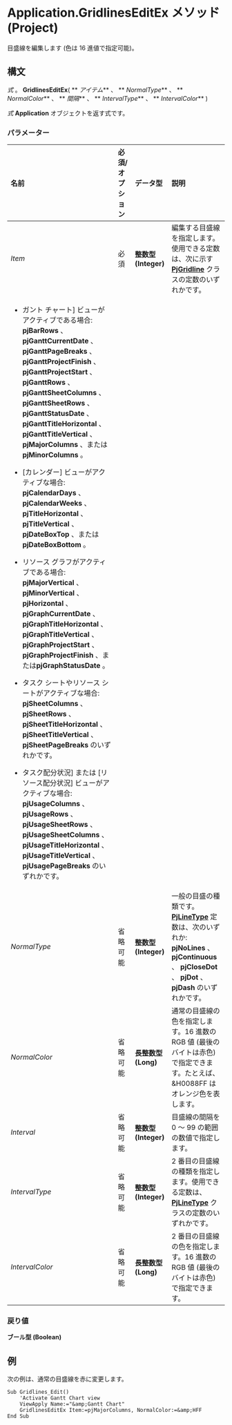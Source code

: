 
# Application.GridlinesEditEx メソッド (Project)

目盛線を編集します (色は 16 進値で指定可能)。


## 構文

 _式_ 。 **GridlinesEditEx**( ** _アイテム_** 、 ** _NormalType_** 、 ** _NormalColor_** 、 ** _間隔_** 、 ** _IntervalType_** 、 ** _IntervalColor_** )

 _式_ **Application** オブジェクトを返す式です。


### パラメーター



|**名前**|**必須/オプション**|**データ型**|**説明**|
|:-----|:-----|:-----|:-----|
| _Item_|必須|**整数型 (Integer)**|編集する目盛線を指定します。使用できる定数は、次に示す  **[PjGridline](0cfe14fe-422a-416a-3dac-93a954bb188b.md)** クラスの定数のいずれかです。
<ul xmlns:xlink="http://www.w3.org/1999/xlink" xmlns:mtps="http://msdn2.microsoft.com/mtps" xmlns:MSHelp="http://msdn.microsoft.com/mshelp" xmlns:mshelp="http://msdn.microsoft.com/mshelp" xmlns:ddue="http://ddue.schemas.microsoft.com/authoring/2003/5" xmlns:msxsl="urn:schemas-microsoft-com:xslt"><li><p><span id="tgt15" sentenceId="54daee80eb23a2e0be2854b31bbc4da9" class="tgtSentence">ガント チャート] ビューがアクティブである場合: <b>pjBarRows</b> 、 <b>pjGanttCurrentDate</b> 、 <b>pjGanttPageBreaks</b> 、 <b>pjGanttProjectFinish</b> 、 <b>pjGanttProjectStart</b> 、 <b>pjGanttRows</b> 、 <b>pjGanttSheetColumns</b> 、 <b>pjGanttSheetRows</b> 、 <b>pjGanttStatusDate</b> 、 <b>pjGanttTitleHorizontal</b> 、 <b>pjGanttTitleVertical</b> 、 <b>pjMajorColumns</b> 、または<b>pjMinorColumns</b> 。</span></p></li><li><p><span id="tgt16" sentenceId="eaa5afdc7203aac4d4b8d912ddc3d5d2" class="tgtSentence">[カレンダー] ビューがアクティブな場合: <b>pjCalendarDays</b> 、 <b>pjCalendarWeeks</b> 、 <b>pjTitleHorizontal</b> 、 <b>pjTitleVertical</b> 、 <b>pjDateBoxTop</b> 、または<b>pjDateBoxBottom</b> 。</span></p></li><li><p><span id="tgt17" sentenceId="140bf078bff1e9da836a7895d42432e1" class="tgtSentence">リソース グラフがアクティブである場合: <b>pjMajorVertical</b> 、 <b>pjMinorVertical</b> 、 <b>pjHorizontal</b> 、 <b>pjGraphCurrentDate</b> 、 <b>pjGraphTitleHorizontal</b> 、 <b>pjGraphTitleVertical</b> 、 <b>pjGraphProjectStart</b> 、 <b>pjGraphProjectFinish</b> 、または<b>pjGraphStatusDate</b> 。</span></p></li><li><p><span id="tgt18" sentenceId="b4f7108a513c0c63ca5e9d0583ab3bc7" class="tgtSentence">タスク シートやリソース シートがアクティブな場合: <b>pjSheetColumns</b> 、 <b>pjSheetRows</b> 、 <b>pjSheetTitleHorizontal</b> 、 <b>pjSheetTitleVertical</b> 、 <b>pjSheetPageBreaks</b> のいずれかです。</span></p></li><li><p><span id="tgt19" sentenceId="03d323b458e393762a5c835f478a4724" class="tgtSentence">タスク配分状況] または [リソース配分状況] ビューがアクティブな場合: <b>pjUsageColumns</b> 、 <b>pjUsageRows</b> 、 <b>pjUsageSheetRows</b> 、 <b>pjUsageSheetColumns</b> 、 <b>pjUsageTitleHorizontal</b> 、 <b>pjUsageTitleVertical</b> 、 <b>pjUsagePageBreaks</b> のいずれかです。</span></p></li></ul>|
| _NormalType_|省略可能|**整数型 (Integer)**|一般の目盛の種類です。 **[PjLineType](1bbd5c65-b6c5-a190-ce5e-dfdd326e1975.md)** 定数は、次のいずれか: **pjNoLines** 、 **pjContinuous** 、 **pjCloseDot** 、 **pjDot** 、 **pjDash** のいずれかです。|
| _NormalColor_|省略可能|**長整数型 (Long)**|通常の目盛線の色を指定します。16 進数の RGB 値 (最後のバイトは赤色) で指定できます。たとえば、&amp;H0088FF はオレンジ色を表します。|
| _Interval_|省略可能|**整数型 (Integer)**|目盛線の間隔を 0 ～ 99 の範囲の数値で指定します。|
| _IntervalType_|省略可能|**整数型 (Integer)**|2 番目の目盛線の種類を指定します。使用できる定数は、 **[PjLineType](1bbd5c65-b6c5-a190-ce5e-dfdd326e1975.md)** クラスの定数のいずれかです。|
| _IntervalColor_|省略可能|**長整数型 (Long)**|2 番目の目盛線の色を指定します。16 進数の RGB 値 (最後のバイトは赤色) で指定できます。|

### 戻り値

 **ブール型 (Boolean)**


## 例

次の例は、通常の目盛線を赤に変更します。


```
Sub Gridlines_Edit() 
    'Activate Gantt Chart view 
    ViewApply Name:="&amp;Gantt Chart" 
    GridlinesEditEx Item:=pjMajorColumns, NormalColor:=&amp;HFF 
End Sub
```

